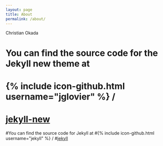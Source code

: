 ```yaml
---
layout: page
title: About
permalink: /about/
---
```


Christian Okada

# You can find the source code for the Jekyll new theme at
# {% include icon-github.html username="jglovier" %} /
# [jekyll-new](https://github.com/jglovier/jekyll-new)

#You can find the source code for Jekyll at
#{% include icon-github.html username="jekyll" %} /
#[jekyll](https://github.com/jekyll/jekyll)
